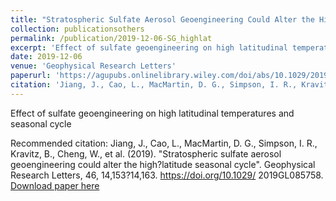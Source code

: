 ```yaml
---
title: "Stratospheric Sulfate Aerosol Geoengineering Could Alter the High?Latitude Seasonal Cycle"
collection: publicationsothers
permalink: /publication/2019-12-06-SG_highlat
excerpt: 'Effect of sulfate geoengineering on high latitudinal temperatures and seasonal cycle'
date: 2019-12-06
venue: 'Geophysical Research Letters'
paperurl: 'https://agupubs.onlinelibrary.wiley.com/doi/abs/10.1029/2019GL085758'
citation: 'Jiang, J., Cao, L., MacMartin, D. G., Simpson, I. R., Kravitz, B., Cheng, W., et al. (2019). &quot;Stratospheric sulfate aerosol geoengineering could alter the high?latitude seasonal cycle&quot;. Geophysical Research Letters, 46, 14,153?14,163. https://doi.org/10.1029/ 2019GL085758'
---
```

Effect of sulfate geoengineering on high latitudinal temperatures and seasonal cycle

Recommended citation: Jiang, J., Cao, L., MacMartin, D. G., Simpson, I. R., Kravitz, B., Cheng, W., et al. (2019). &quot;Stratospheric sulfate aerosol geoengineering could alter the high?latitude seasonal cycle&quot;. Geophysical Research Letters, 46, 14,153?14,163. https://doi.org/10.1029/ 2019GL085758.
[Download paper here](http://dan-visioni.github.io/files/SG_2019_HighLats.pdf)